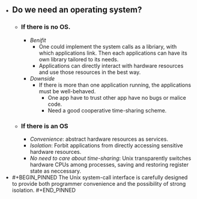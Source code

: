 - ## Do we need an operating system?
	- ### If there is no OS.
		- _Benifit_
			- One could implement the system calls as a libriary, with which applications link. Then each applications can have its own library tailored to its needs.
			- Applications can directly interact with hardware resources and use those resources in the best way.
		- _Downside_
			- If there is more than one application running, the applications must be well-behaved.
				- One app have to trust other app have no bugs or malice code.
				- Need a good cooperative time-sharing scheme.
	- ### If there is an OS
		- _Convenience_: abstract hardware resources as services.
		- _Isolation_: Forbit applications from directly accessing sensitive hardware resources.
		- _No need to care about time-sharing_: Unix transparently switches hardware CPUs among processes, saving and restoring register state as neccessary.
- #+BEGIN_PINNED
  The Unix system-call interface is carefully designed to provide both programmer convenience and the possibility of strong isolation.
  #+END_PINNED